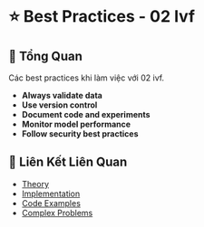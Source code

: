 # ⭐ Best Practices - 02 Ivf

## 🎯 Tổng Quan

Các best practices khi làm việc với 02 ivf.

- **Always validate data**
- **Use version control**
- **Document code and experiments**
- **Monitor model performance**
- **Follow security best practices**

## 🔗 Liên Kết Liên Quan

- [Theory](./THEORY_02_ivf.md)
- [Implementation](./IMPLEMENTATION_02_ivf.md)
- [Code Examples](./CODE_EXAMPLES_02_ivf.md)
- [Complex Problems](./COMPLEX_PROBLEMS.md)
